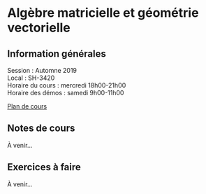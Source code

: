 # Algèbre matricielle et géométrie vectorielle

## Information générales

Session : Automne 2019 <br>
Local : SH-3420 <br>
Horaire du cours : mercredi 18h00-21h00 <br>
Horaire des démos : samedi 9h00-11h00

[Plan de cours](mat0600/plan_de_cours.pdf)

## Notes de cours

À venir...

## Exercices à faire

À venir... 

